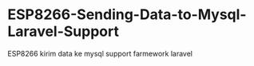 # ESP8266-Sending-Data-to-Mysql-Laravel-Support
ESP8266 kirim data ke mysql support farmework laravel
